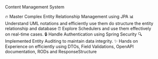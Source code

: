 Content Management System

🔥 Master Complex Entity Relationship Management using JPA
📊 Understand UML notations and efficiently use them do structure the entity relationship and database 
⏰ Explore Schedulers and use them effectively on real-time cases.
🔒 Handle Authentication using Spring Security
🔍 Implemented Entity Auditing to maintain data integrity.
✨ Hands on Experience on efficiently using DTOs, Field Validations, OpenAPI documentation, RODs and ResponseStructure
